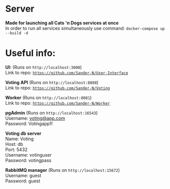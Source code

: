 # Server  
**Made for launching all Cats 'n Dogs services at once**  
In order to run all services simultaneously use command: 
<code>docker-compose up --build -d</code>

# Useful info:    
**UI:** (Runs on <code>http://localhost:3000</code>)  
Link to repo: <code>https://github.com/Sander-N/User-Interface</code>  
  
**Voting API** (Runs on <code>http://localhost:8080</code>)  
Link to repo: <code>https://github.com/Sander-N/Voting</code>  
  
**Worker** (Runs on <code>http://localhost:8081</code>)  
Link to repo: <code>https://github.com/Sander-N/Worker</code>  
  
**pgAdmin** (Runs on <code>http://localhost:16543</code>)  
Username: voting@app.com  
Password: Votingapp1!  
  
**Voting db server**  
Name: Voting  
Host: db  
Port: 5432  
Username: votinguser  
Password: votingpass  
  
**RabbitMQ manager** (Runs on <code>http://localhost:15672</code>)  
Username: guest  
Password: guest  
